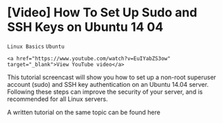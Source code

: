 # [Video] How To Set Up Sudo and SSH Keys on Ubuntu 14 04

```Linux Basics``` ```Ubuntu```


    <a href="https://www.youtube.com/watch?v=EuIYabZS3ow" target="_blank">View YouTube video</a>

This tutorial screencast will show you how to set up a non-root superuser account (sudo) and SSH key authentication on an Ubuntu 14.04 server. Following these steps can improve the security of your server, and is recommended for all Linux servers.


A written tutorial on the same topic can be found here


